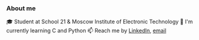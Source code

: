 ### About me
🎓 Student at School 21 & Moscow Institute of Electronic Technology
🌱 I'm currently learning C and Python
📫 Reach me by [LinkedIn](https://www.linkedin.com/in/kvther1ne/), [email](mailto:ekaterinatabunshchikova@gmail.com)
<!--
**kvther1ne/kvther1ne** is a ✨ _special_ ✨ repository because its `README.md` (this file) appears on your GitHub profile.

Here are some ideas to get you started:

- 🔭 I’m currently working on ...
- 🌱 I’m currently learning ...
- 👯 I’m looking to collaborate on ...
- 🤔 I’m looking for help with ...
- 💬 Ask me about ...
- 📫 How to reach me: ...
- 😄 Pronouns: ...
- ⚡ Fun fact: ...
-->
